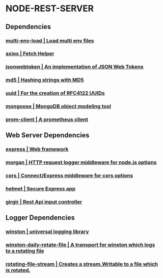 # NODE-REST-SERVER

## Dependencies

### [multi-env-load | Load multi env files](https://github.com/YEK-PLUS/multi-env-load)

### [axios | Fetch Helper](https://github.com/axios/axios)

### [jsonwebtoken | An implementation of JSON Web Tokens](https://github.com/auth0/node-jsonwebtoken)

### [md5 | Hashing strings with MD5](https://github.com/pvorb/node-md5)

### [uuid | For the creation of RFC4122 UUIDs](https://github.com/uuidjs/uuid)

### [mongoose |  MongoDB object modeling tool](https://github.com/Automattic/mongoose)

### [prom-client | A prometheus client](https://github.com/siimon/prom-client)


## Web Server Dependencies

### [express | Web framework](https://github.com/expressjs/express)

### [morgan | HTTP request logger middleware for node.js options](https://github.com/expressjs/morgan)

### [cors | Connect/Express middleware for cors options](https://github.com/expressjs/cors)

### [helmet | Secure Express app](https://github.com/helmetjs/helmet)

### [girgir | Rest Api input controller](https://github.com/YEK-PLUS/girgir)

## Logger Dependencies

### [winston | universal logging library](https://github.com/winstonjs/winston)

### [winston-daily-rotate-file | A transport for winston which logs to a rotating file](https://github.com/winstonjs/winston-daily-rotate-file)

### [rotating-file-stream | Creates a stream.Writable to a file which is rotated.](https://github.com/iccicci/rotating-file-stream)
